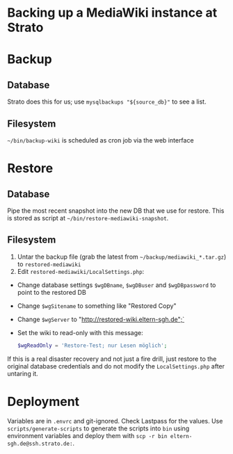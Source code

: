 # Backing up a MediaWiki instance at Strato

# Backup

## Database

Strato does this for us; use `mysqlbackups "${source_db}"` to see a list.

## Filesystem

`~/bin/backup-wiki` is scheduled as cron job via the web interface

# Restore

## Database

Pipe the most recent snapshot into the new DB that we use for restore. This is stored as script at `~/bin/restore-mediawiki-snapshot`.

## Filesystem

1. Untar the backup file (grab the latest from `~/backup/mediawiki_*.tar.gz`) to `restored-mediawiki`
1. Edit `restored-mediawiki/LocalSettings.php`:
  * Change database settings `$wgDBname`, `$wgDBuser` and `$wgDBpassword` to point to the restored DB
  * Change `$wgSitename` to something like "Restored Copy"
  * Change `$wgServer` to "http://restored-wiki.eltern-sgh.de";`
  * Set the wiki to read-only with this message:

    ```php
    $wgReadOnly = 'Restore-Test; nur Lesen möglich';
    ```

If this is a real disaster recovery and not just a fire drill, just restore to the original database credentials and do not modify the `LocalSettings.php` after untaring it.

# Deployment

Variables are in `.envrc` and git-ignored. Check Lastpass for the values. Use `scripts/generate-scripts` to generate the scripts into `bin` using environment variables and deploy them with `scp -r bin eltern-sgh.de@ssh.strato.de:`.
